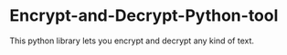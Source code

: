 # Encrypt-and-Decrypt-Python-tool
This python library lets you encrypt and decrypt any kind of text.
